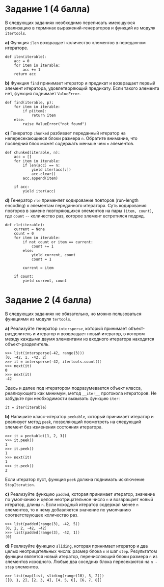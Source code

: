 # Задание 1 (4 балла)

В следующих заданиях необходимо переписать имеющуюся реализацию в терминах
выражений-генераторов и функций из модуля `itertools`.
  
**a)** Функция `ilen` возвращает количество элементов в переданном итераторе.

```
def ilen(iterable):
    acc = 0
    for item in iterable:
        acc += 1
    return acc
```

**b)** Функция `find` принимает итератор и предикат и возвращает первый элемент
итератора, удовлетворяющий предикату. Если такого элемента нет, функция
поднимает `ValueError`.
  
```
def find(iterable, p):
    for item in iterable:
        if p(item):
            return item
    else:
        raise ValueError("not found")
```

**c)** Генератор `chunked` разбивает переданный итератор на непересекающиеся
блоки размера `n`. Обратите внимание, что последний блок может содержать меньше
чем `n` элементов.

```
def chunked(iterable, n):
    acc = []
    for item in iterable:
        if len(acc) == n:
            yield iter(acc[:])
            acc.clear()
        acc.append(item)

    if acc:
        yield iter(acc)
```

**d)** Генератор `rle` применяет кодирование повторов (run-length encoding) к
элементам переданного итератора. Суть кодирования повторов в замене
повторяющихся элементов на пары `(item, count)`, где `count` -- количество раз,
которое элемент встретился подряд.
  
```
def rle(iterable):
    current = None
    count = 0
    for item in iterable:
        if not count or item == current:
            count += 1
        else:
            yield current, count
            count = 1

        current = item

    if count:
        yield current, count
```

# Задание 2 (4 балла)

В следующих заданиях не обязательно, но можно пользоваться функциями из модуля
`tertools`.

**a)** Реализуйте генератор `intersperse`, который принимает объект-разделитель
и итератор и возвращает новый итератор, в котором между каждыми двумя
элементами из входного итератора находится объект-разделитель.
  
```
>>> list(intersperse(-42, range(3)))
[0, -42, 1, -42, 2]
>>> it = intersperse(-42, itertools.count())
>>> next(it)
0
>>> next(it)
-42
```

Здесь и далее под итератором подразумевается объект класса, реализующего как
минимум, метод `__iter__` протокола итераторов. Не забудьте при необходимости
вызывать функцию `iter`:

```
it = iter(iterable)
```

**b)** Напишите класс-итератор `peekable`, который принимает итератор и
реализует метод `peek`, позволяющий посмотреть на следующий элемент без
изменения состояния итератора.
  
```
>>> it = peekable([1, 2, 3])
>>> it.peek()
1
>>> it.peek()
1
>>> next(it)
1
>>> it.peek()
2
```

Если итератор пуст, функция `peek` должна поднимать исключение `StopIteration`.

**c)** Реализуйте функцию `padded`, которая принимает итератор, значение по
умолчанию и целое неотрицательное число `n` и возвращает новый итератор, длины
`n`. Если исходный итератор содержал менее `n` элементов, то к нему
добавляется значение по умолчанию соответствующее количество раз.

```
>>> list(padded(range(3), -42, 5))
[0, 1, 2, -42, -42]
>>> list(padded(range(3), -42, 1))
[0]
```

**d)** Реализуйте функцию `sliding`, которая принимает итератор и два целых
неотрицательных числа: размер блока `n` и шаг `step`. Результатом функции
является новый итератор, перечисляющий блоки размера `n` из элементов
исходного. Любые два соседних блока пересекаются на `n - step` элементов.
  
```
>>> list(map(list, sliding(range(10), 3, 2)))
[[0, 1, 2], [2, 3, 4], [4, 5, 6], [6, 7, 8]]
```
